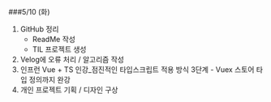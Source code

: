 ###5/10 (화)

1. GitHub 정리
    - ReadMe 작성
    - TIL 프로젝트 생성
2. Velog에 오류 처리 / 알고리즘 작성
3. 인프런 Vue + TS 인강_점진적인 타입스크립트 적용 방식 3단계 - Vuex 스토어 타입 정의까지 완강
4. 개인 프로젝트 기획 / 디자인 구상
<br/>
